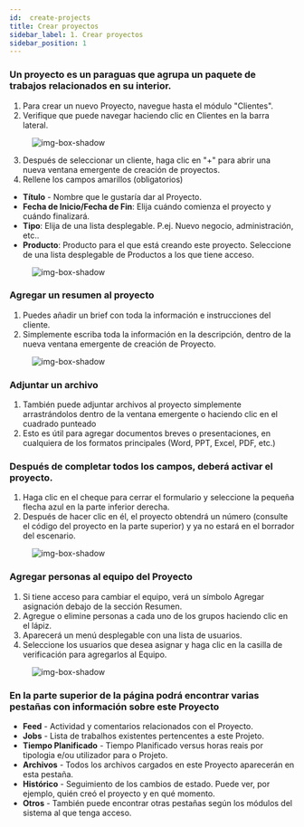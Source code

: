 ```yaml
---
id:  create-projects
title: Crear proyectos
sidebar_label: 1. Crear proyectos
sidebar_position: 1
---
```


### Un proyecto es un paraguas que agrupa un paquete de trabajos relacionados en su interior.

1. Para crear un nuevo Proyecto, navegue hasta el módulo "Clientes".
2. Verifique que puede navegar haciendo clic en Clientes en la barra lateral.

<figure>

![img-box-shadow](/img/university/project-management/project-management-lesson1-1.png)
<figcaption></figcaption>
</figure>

3. Después de seleccionar un cliente, haga clic en "+" para abrir una nueva ventana emergente de creación de proyectos.
4. Rellene los campos amarillos (obligatorios)

- **Título** - Nombre que le gustaría dar al Proyecto.
- **Fecha de Inicio/Fecha de Fin**: Elija cuándo comienza el proyecto y cuándo finalizará.
- **Tipo**: Elija de una lista desplegable. P.ej. Nuevo negocio, administración, etc..
- **Producto**: Producto para el que está creando este proyecto. Seleccione de una lista desplegable de Productos a los que tiene acceso.

<figure>

![img-box-shadow](/img/university/project-management/project-management-lesson1-2.png)
<figcaption></figcaption>
</figure>

### Agregar un resumen al proyecto

1. Puedes añadir un brief con toda la información e instrucciones del cliente.
2. Simplemente escriba toda la información en la descripción, dentro de la nueva ventana emergente de creación de Proyecto.

<figure>

![img-box-shadow](/img/university/project-management/project-management-lesson1-3.png)
<figcaption></figcaption>
</figure>

### Adjuntar un archivo

1. También puede adjuntar archivos al proyecto simplemente arrastrándolos dentro de la ventana emergente o haciendo clic en el cuadrado punteado
2. Esto es útil para agregar documentos breves o presentaciones, en cualquiera de los formatos principales (Word, PPT, Excel, PDF, etc.)

### Después de completar todos los campos, deberá activar el proyecto.

1. Haga clic en el cheque para cerrar el formulario y seleccione la pequeña flecha azul en la parte inferior derecha.
2. Después de hacer clic en él, el proyecto obtendrá un número (consulte el código del proyecto en la parte superior) y ya no estará en el borrador del escenario.

<figure>

![img-box-shadow](/img/university/project-management/project-management-lesson1-4.png)
<figcaption></figcaption>
</figure>

### Agregar personas al equipo del Proyecto

1. Si tiene acceso para cambiar el equipo, verá un símbolo Agregar asignación debajo de la sección Resumen.
2. Agregue o elimine personas a cada uno de los grupos haciendo clic en el lápiz.
3. Aparecerá un menú desplegable con una lista de usuarios.
4. Seleccione los usuarios que desea asignar y haga clic en la casilla de verificación para agregarlos al Equipo.

<figure>

![img-box-shadow](/img/university/project-management/project-management-lesson1-5.png)
<figcaption></figcaption>
</figure>

### En la parte superior de la página podrá encontrar varias pestañas con información sobre este Proyecto

- **Feed** - Actividad y comentarios relacionados con el Proyecto.
- **Jobs** - Lista de trabalhos existentes pertencentes a este Projeto.
- **Tiempo Planificado** - Tiempo Planificado versus horas reais por tipologia e/ou utilizador para o Projeto.
- **Archivos** - Todos los archivos cargados en este Proyecto aparecerán en esta pestaña.
- **Histórico** - Seguimiento de los cambios de estado. Puede ver, por ejemplo, quién creó el proyecto y en qué momento.
- **Otros** - También puede encontrar otras pestañas según los módulos del sistema al que tenga acceso.
